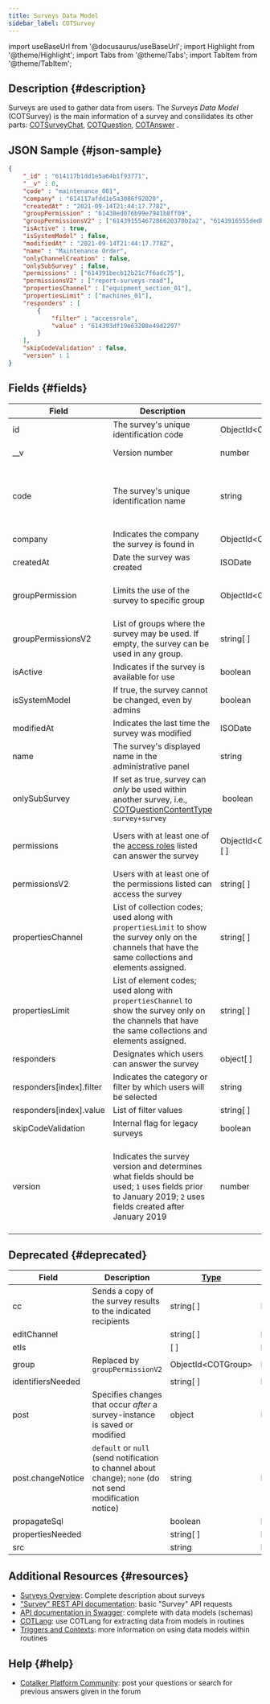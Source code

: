 ```yaml
---
title: Surveys Data Model
sidebar_label: COTSurvey
---
```

import useBaseUrl from '@docusaurus/useBaseUrl';
import Highlight from '@theme/Highlight';
import Tabs from '@theme/Tabs';
import TabItem from '@theme/TabItem';

## Description {#description}
Surveys are used to gather data from users. The _Surveys Data Model_ (COTSurvey) is the main information of a survey and consilidates its other parts: [COTSurveyChat](/docs/documentation/models/surveys/model_surveychats), [COTQuestion](/docs/documentation/models/surveys/model_questions), [COTAnswer](/docs/documentation/models/surveys/model_answers) .

## JSON Sample {#json-sample}

```json
{
    "_id" : "614117b1dd1e5a64b1f93771",
    "__v" : 0,
    "code" : "maintenance_001",
    "company" : "614117afdd1e5a3086f92020",
    "createdAt" : "2021-09-14T21:44:17.778Z",
    "groupPermission" : "61438ed076b99e7941b8ff09",
    "groupPermissionsV2" : ["61439155467286620370b2a2", "6143916555dedbe9efe9baf0"],
    "isActive" : true,
    "isSystemModel" : false,
    "modifiedAt" : "2021-09-14T21:44:17.778Z",
    "name" : "Maintenance Order",
    "onlyChannelCreation" : false,
    "onlySubSurvey" : false,
    "permissions" : ["614391becb12b21c7f6adc75"],
    "permissionsV2" : ["report-surveys-read"],
    "propertiesChannel" : ["equipment_section_01"],
    "propertiesLimit" : ["machines_01"],
    "responders" : [
        {
            "filter" : "accessrole",
            "value" : "614393df19e63208e49d2297"
        }
    ],
    "skipCodeValidation" : false,
    "version" : 1
}
```

## Fields {#fields}

| Field | Description | [Type](/docs/documentation/models/overview_model#data-types) | Notes |
| ---- | ---- | ---- | ---- |
| id | The survey's unique identification code | ObjectId<COTSurvey\> | | 
| __v | Version number | number | For internal system use only |
| code | The survey's unique identification name | string | Maximum 60 characters; only lowercase letters, numbers, and underscore allowed; must be unique. |
| company | Indicates the company the survey is found in | ObjectId<COTCompany\> | |
| createdAt | Date the survey was created | ISODate | YYYY-MM-DDTHH:mm:ss.SSSZ |
| groupPermission | Limits the use of the survey to specific group | ObjectId<COTGroup\> | Soon to be deprecated and replaced by `groupPermissionsV2`. |
| groupPermissionsV2 | List of groups where the survey may be used. If empty, the survey can be used in any group. | string[ ] | |
| isActive | Indicates if the survey is available for use | boolean | |
| isSystemModel | If true, the survey cannot be changed, even by admins | boolean | |
| modifiedAt | Indicates the last time the survey was modified | ISODate | YYYY-MM-DDTHH:mm:ss.SSSZ |
| name | The survey's displayed name in the administrative panel | string | |
| onlySubSurvey | If set as true, survey can _only_ be used within another survey, i.e., [COTQuestionContentType](/docs/documentation/models/surveys/model_questionContentType) `survey+survey` | boolean | [Survey Component](/docs/documentation/admin/survey/components/survey) |
| permissions | Users with at least one of the [access roles](/docs/documentation/models/users/model_accessroles) listed can answer the survey | ObjectId<COTAccessRole\>[ ] | Soon to be deprecated and replaced by `permissionsV2`. |
| permissionsV2 | Users with at least one of the permissions listed can access the survey | string[ ] | [List of default permissions](/docs/documentation/admin/admin_accessrole#default-permissions) |
| propertiesChannel | List of collection codes; used along with `propertiesLimit` to show the survey only on the channels that have the same collections and elements assigned. | string[ ] | |
| propertiesLimit | List of element codes; used along with `propertiesChannel` to show the survey only on the channels that have the same collections and elements assigned. | string[ ] | |
| responders | Designates which users can answer the survey | object[ ] | |
| responders[index].filter | Indicates the category or filter by which users will be selected | string | Options: `job`, `email`, `accessrole` |
| responders[index].value | List of filter values | string[ ] | |
| skipCodeValidation | Internal flag for legacy surveys | boolean | |
| version | Indicates the survey version and determines what fields should be used; `1` uses fields prior to January 2019; `2` uses fields created after January 2019 | number | Fields prior to January 2019: `permissions`, `group`, `groupPermissions`. Fields created after January 2019: `permissionsV2`, `groupPermissionsV2`, `onlySubSurvey`. |


## Deprecated {#deprecated}

| Field | Description | [Type](/docs/documentation/models/overview_model#data-types) | Notes |
| ---- | ---- | ---- | ---- |
| cc | Sends a copy of the survey results to the indicated recipients | string[ ] | DEPRECATED |
| editChannel | | string[ ] | DEPRECATED |
| etls | | [ ] | DEPRECATED |
| group | Replaced by `groupPermissionV2` | ObjectId<COTGroup\> | DEPRECATED |
| identifiersNeeded | | string[ ] | DEPRECATED |
| post | Specifies changes that occur _after_ a survey-instance is saved or modified | object | DEPRECATED |
| post.changeNotice | `default` or `null` (send notification to channel about change); `none` (do not send modification notice) | string | DEPRECATED |
| propagateSql | | boolean | DEPRECATED |
| propertiesNeeded | | string[ ] | DEPRECATED |
| src | | string | DEPRECATED |

## Additional Resources {#resources}

- [Surveys Overview](/docs/documentation/admin/survey/survey_overview): Complete description about surveys
- ["Survey" REST API documentation](/docs/documentation/api/surveys/surveys): basic "Survey" API requests
- [API documentation in Swagger](https://www.cotalker.com/swagger/core/?key=woubtjf4olr0t4zgutuwn6scbcm6hd3qh1cgl5obmohpbm3mfublnwcvv67lodgjvd3h86s9ppshtvmf95gepsqh6nizq9liu7f): complete with data models (schemas)
- [COTLang](/docs/documentation/automation/admin_cotlang): use COTLang for extracting data from models in routines
- [Triggers and Contexts](/docs/documentation/automation/triggers_and_contexts): more information on using data models within routines

## Help {#help}

- [Cotalker Platform Community](https://github.com/Cotalker/documentation/discussions): post your questions or search for previous answers given in the forum
